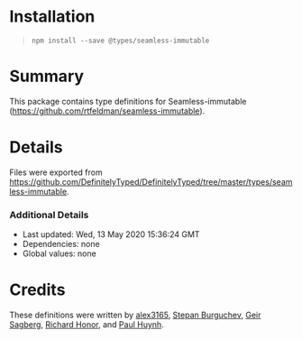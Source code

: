 # Installation
> `npm install --save @types/seamless-immutable`

# Summary
This package contains type definitions for Seamless-immutable (https://github.com/rtfeldman/seamless-immutable).

# Details
Files were exported from https://github.com/DefinitelyTyped/DefinitelyTyped/tree/master/types/seamless-immutable.

### Additional Details
 * Last updated: Wed, 13 May 2020 15:36:24 GMT
 * Dependencies: none
 * Global values: none

# Credits
These definitions were written by [alex3165](https://github.com/alex3165), [Stepan Burguchev](https://github.com/xsburg), [Geir Sagberg](https://github.com/geirsagberg), [Richard Honor](https://github.com/RMHonor), and [Paul Huynh](https://github.com/pheromonez).
